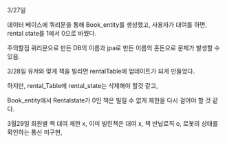 3/27일

데이터 베이스에 쿼리문을 통해 Book_entity를 생성했고, 사용자가 대여를 하면, rental state를 1에서 0으로 바꿨다.

주의할점 쿼리문으로 만든 DB의 이름과 jpa로 만든 이름의 혼돈으로 문제가 발생할 수 있음.

3/28일 유저와 맞게 책을 빌리면 rentalTable에 업데이트가 되게 만들었다.

하지만, rental_Table에 rental_state는 삭제해야 할것 같고,

Book_entity에서 Rentalstate가 0인 책은 빌릴 수 없게 제한을 다시 걸어야 할 것 같다.

3월29일
회원별 책 대여 제한 x, 이미 빌린책은 대여 x, 책 반납로직 o,
로봇의 상태를 확인하는 통신 미구현,
